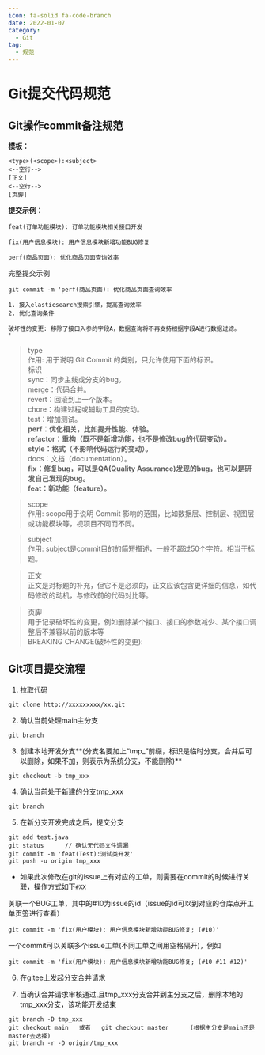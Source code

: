 ```yaml
---
icon: fa-solid fa-code-branch
date: 2022-01-07
category:
  - Git
tag:
  - 规范
---
```


# Git提交代码规范

## Git操作commit备注规范

**模板：**

```
<type>(<scope>):<subject>
<--空行-->
[正文]
<--空行-->
[页脚]
```

**提交示例：**

```
feat(订单功能模块): 订单功能模块相关接口开发
 
fix(用户信息模块): 用户信息模块新增功能BUG修复

perf(商品页面): 优化商品页面查询效率
```

完整提交示例

```
git commit -m 'perf(商品页面): 优化商品页面查询效率

1. 接入elasticsearch搜索引擎，提高查询效率
2. 优化查询条件

破坏性的变更: 移除了接口入参的字段A，数据查询将不再支持根据字段A进行数据过滤。
'
```

>type  
>作用: 用于说明 Git Commit 的类别，只允许使用下面的标识。  
>标识  
>sync：同步主线或分支的bug。  
>merge：代码合并。  
>revert：回滚到上一个版本。  
>chore：构建过程或辅助工具的变动。  
>test：增加测试。  
>**perf：优化相关，比如提升性能、体验。**  
>**refactor：重构（既不是新增功能，也不是修改bug的代码变动）。**  
>**style：格式（不影响代码运行的变动）。**  
>docs：文档（documentation）。  
>**fix：修复bug，可以是QA(Quality Assurance)发现的bug，也可以是研发自己发现的bug。**  
>**feat：新功能（feature）。**

>scope  
>作用: scope用于说明 Commit 影响的范围，比如数据层、控制层、视图层或功能模块等，视项目不同而不同。

>subject  
>作用: subject是commit目的的简短描述，一般不超过50个字符。相当于标题。

>正文  
>正文是对标题的补充，但它不是必须的，正文应该包含更详细的信息，如代码修改的动机，与修改前的代码对比等。

>页脚  
>用于记录破坏性的变更，例如删除某个接口、接口的参数减少、某个接口调整后不兼容以前的版本等  
>BREAKING CHANGE(破坏性的变更):


## Git项目提交流程

1. 拉取代码

```
git clone http://xxxxxxxxx/xx.git
```

2. 确认当前处理main主分支

```
git branch
```

3. 创建本地开发分支**(分支名要加上“tmp_”前缀，标识是临时分支，合并后可以删除，如果不加，则表示为系统分支，不能删除)**

```
git checkout -b tmp_xxx
```

4. 确认当前处于新建的分支tmp_xxx

```
git branch
```

5. 在新分支开发完成之后，提交分支

```
git add test.java
git status      // 确认无代码文件遗漏
git commit -m 'feat(Test):测试类开发'
git push -u origin tmp_xxx
```



- 如果此次修改在git的issue上有对应的工单，则需要在commit的时候进行关联，操作方式如下`#XX`

关联一个BUG工单，其中的#10为issue的id（issue的id可以到对应的仓库点开工单页签进行查看）

```
git commit -m 'fix(用户模块): 用户信息模块新增功能BUG修复; (#10)'
```

一个commit可以关联多个issue工单(不同工单之间用空格隔开)，例如

```
git commit -m 'fix(用户模块): 用户信息模块新增功能BUG修复; (#10 #11 #12)'
```


6. 在gitee上发起分支合并请求

7. 当确认合并请求审核通过,且tmp_xxx分支合并到主分支之后，删除本地的tmp_xxx分支，该功能开发结束

```
git branch -D tmp_xxx
git checkout main   或者   git checkout master      (根据主分支是main还是master去选择)
git branch -r -D origin/tmp_xxx
```